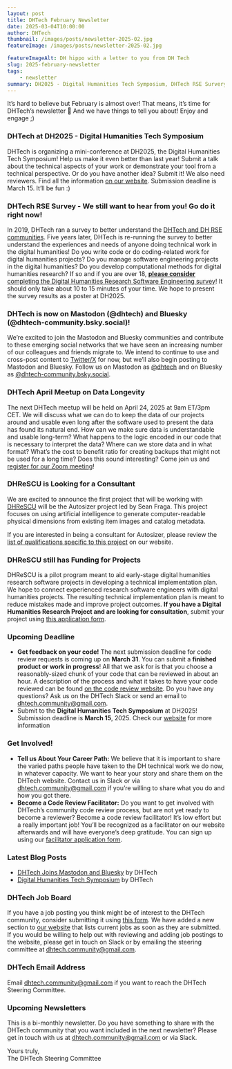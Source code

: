```yaml
---
layout: post
title: DHTech February Newsletter
date: 2025-03-04T10:00:00
author: DHTech
thumbnail: /images/posts/newsletter-2025-02.jpg
featureImage: /images/posts/newsletter-2025-02.jpg

featureImageAlt: DH hippo with a letter to you from DH Tech
slug: 2025-february-newsletter
tags:
    - newsletter
summary: DH2025 - Digital Humanities Tech Symposium, DHTech RSE Survery, DHTech now on Mastodon and Bluesky, DHTech April Meetup on Data Longevity, DHReSCU looking for a Consultant, DHReSCU funding available, Tell us About Your Career Path, Become a Code Review Facilitator, DHTech Job Board
---
```



It’s hard to believe but February is almost over! That means, it’s time for DHTech’s newsletter 🎉 And we have things to tell you about! Enjoy and engage ;)

### DHTech at DH2025 - Digital Humanities Tech Symposium

DHTech is organizing a mini-conference at DH2025, the Digital Humanities Tech Symposium! Help us make it even better than last year! Submit a talk about the technical aspects of your work or demonstrate your tool from a technical perspective. Or do you have another idea? Submit it! We also need reviewers. Find all the information [on our website](https://dh-tech.github.io/2025/02/19/digital-humanities-tech-symposium/). Submission deadline is March 15. It’ll be fun :)

### DHTech RSE Survey - We still want to hear from you! Go do it right now!

In 2019, DHTech ran a survey to better understand the [DHTech and DH RSE communities](https://dh-tech.github.io/survey-results-2020/?query=survey). Five years later, DHTech is re-running the survey to better understand the experiences and needs of anyone doing technical work in the digital humanities! Do you write code or do coding-related work for digital humanities projects? Do you manage software engineering projects in the digital humanities? Do you develop computational methods for digital humanities research? If so and if you are over 18, [**please consider** completing the Digital Humanities Research Software Engineering survey](https://forms.gle/WhK4wyh62ruiGqXy5)! It should only take about 10 to 15 minutes of your time. We hope to present the survey results as a poster at DH2025.

### DHTech is now on Mastodon (@dhtech) and Bluesky (@dhtech-community.bsky.social)!

We’re excited to join the Mastodon and Bluesky communities and contribute to these emerging social networks that we have seen an increasing number of our colleagues and friends migrate to. We intend to continue to use and cross-post content to [Twitter/X](https://x.com/dhtech_group) for now, but we’ll also begin posting to Mastodon and Bluesky. Follow us on Mastodon as [@dhtech](https://fedihum.org/@dhtech) and on Bluesky as [@dhtech-community.bsky.social](https://bsky.app/profile/dhtech-community.bsky.social).


### DHTech April Meetup on Data Longevity

The next DHTech meetup will be held on April 24, 2025 at 9am ET/3pm CET. We will discuss what we can do to keep the data of our projects around and usable even long after the software used to present the data has found its natural end. How can we make sure data is understandable and usable long-term? What happens to the logic encoded in our code that is necessary to interpret the data? Where can we store data and in what format? What’s the cost to benefit ratio for creating backups that might not be used for a long time? Does this sound interesting? Come join us and [register for our Zoom meeting](https://asu.zoom.us/meeting/register/EHJ-McYzRDCVd9kZJQr-_w)!

### DHReSCU is Looking for a Consultant

We are excited to announce the first project that will be working with [DHReSCU](https://dhrescunit.github.io/) will be the Autosizer project led by Sean Fraga. This project focuses on using artificial intelligence to generate computer-readable physical dimensions from existing item images and catalog metadata.

If you are interested in being a consultant for Autosizer, please review the [list of qualifications specific to this project](https://dhrescunit.github.io/posts/seanfraga/) on our website.

### DHReSCU still has Funding for Projects

DHReSCU is a pilot program meant to aid early-stage digital humanities research software projects in developing a technical implementation plan. We hope to connect experienced research software engineers with digital humanities projects. The resulting technical implementation plan is meant to reduce mistakes made and improve project outcomes. **If you have a Digital Humanities Research Project and are looking for consultation**, submit your project using [this application form](https://forms.gle/Hxuj7bXe7nsGxNg4A).

### Upcoming Deadline

- **Get feedback on your code!** The next submission deadline for code review requests is coming up on **March 31**. You can submit a **finished product or work in progress**! All that we ask for is that you choose a reasonably-sized chunk of your code that can be reviewed in about an hour.  A description of the process and what it takes to have your code reviewed can be found [on the code review website](https://dhcodereview.github.io/). Do you have any questions? Ask us on the DHTech Slack or send an email to [dhtech.community@gmail.com](dhtech.community@gmail.com).
- Submit to the **Digital Humanities Tech Symposium** at DH2025! Submission deadline is **March 15**, 2025. Check our [website](https://dh-tech.github.io/2025/02/19/digital-humanities-tech-symposium/) for more information

### Get Involved!

- **Tell us About Your Career Path:** We believe that it is important to share the varied paths people have taken to the DH technical work we do now, in whatever capacity. We want to hear your story and share them on the DHTech website. Contact us in Slack or via [dhtech.community@gmail.com](dhtech.community@gmail.com) if you’re willing to share what you do and how you got there.
- **Become a Code Review Facilitator:** Do you want to get involved with DHTech’s community code review process, but are not yet ready to become a reviewer? Become a code review facilitator! It’s low effort but a really important job! You’ll be recognized as a facilitator on our website afterwards and will have everyone’s deep gratitude. You can sign up using our [facilitator application form](https://forms.gle/GPzv3wzuB5WXq24V9).

### Latest Blog Posts

- [DHTech Joins Mastodon and Bluesky](https://dh-tech.github.io/2025/01/31/dhtech-joins-mastodon-and-bluesky/) by DHTech
- [Digital Humanities Tech Symposium](https://dh-tech.github.io/2025/02/19/digital-humanities-tech-symposium/) by DHTech

### DHTech Job Board

If you have a job posting you think might be of interest to the DHTech community, consider submitting it using [this form](https://docs.google.com/forms/d/12yCTlRrUPdJBg-v1OFJgy2p25ZDV2pIMvjgl9fQax6U/edit). We have added a new section to [our website](https://dh-tech.github.io/job-board/) that lists current jobs as soon as they are submitted. If you would be willing to help out with reviewing and adding job postings to the website, please get in touch on Slack or by emailing the steering committee at [dhtech.community@gmail.com](dhtech.community@gmail.com).

### DHTech Email Address

Email [dhtech.community@gmail.com](dhtech.community@gmail.com) if you want to reach the DHTech Steering Committee.


### Upcoming Newsletters

This is a bi-monthly newsletter. Do you have something to share with the DHTech community that you want included in the next newsletter? Please get in touch with us at [dhtech.community@gmail.com](dhtech.community@gmail.com) or via Slack.


Yours truly,  
The DHTech Steering Committee
